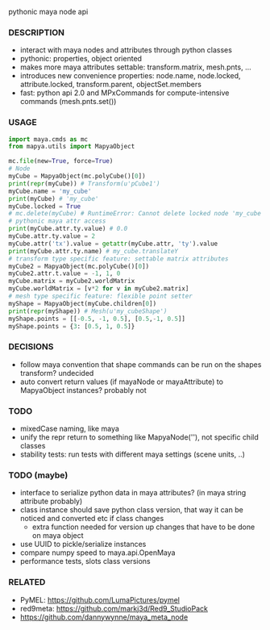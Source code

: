 pythonic maya node api

### DESCRIPTION
* interact with maya nodes and attributes through python classes
* pythonic: properties, object oriented
* makes more maya attributes settable: transform.matrix, mesh.pnts, ...
* introduces new convenience properties: node.name, node.locked, attribute.locked, transform.parent, objectSet.members
* fast: python api 2.0 and MPxCommands for compute-intensive commands (mesh.pnts.set())

### USAGE
```python
import maya.cmds as mc
from mapya.utils import MapyaObject

mc.file(new=True, force=True)
# Node
myCube = MapyaObject(mc.polyCube()[0])
print(repr(myCube)) # Transform(u'pCube1')
myCube.name = 'my_cube'
print(myCube) # 'my_cube'
myCube.locked = True
# mc.delete(myCube) # RuntimeError: Cannot delete locked node 'my_cube'. # 
# pythonic maya attr access 
print(myCube.attr.ty.value) # 0.0
myCube.attr.ty.value = 2
myCube.attr('tx').value = getattr(myCube.attr, 'ty').value
print(myCube.attr.ty.name) # my_cube.translateY
# transform type specific feature: settable matrix attributes
myCube2 = MapyaObject(mc.polyCube()[0])
myCube2.attr.t.value = -1, 1, 0
myCube.matrix = myCube2.worldMatrix
myCube.worldMatrix = [v*2 for v in myCube2.matrix]
# mesh type specific feature: flexible point setter
myShape = MapyaObject(myCube.children[0])
print(repr(myShape)) # Mesh(u'my_cubeShape')
myShape.points = [[-0.5, -1, 0.5], [0.5,-1, 0.5]]
myShape.points = {3: [0.5, 1, 0.5]}

```

### DECISIONS
* follow maya convention that shape commands can be run on the shapes transform? undecided
* auto convert return values (if mayaNode or mayaAttribute) to MapyaObject instances? probably not

### TODO
* mixedCase naming, like maya
* unify the repr return to something like MapyaNode(''), not specific child classes
* stability tests: run tests with different maya settings (scene units, ..) 

### TODO (maybe)
* interface to serialize python data in maya attributes? (in maya string attribute probably)
* class instance should save python class version, that way it can be noticed and converted etc if class changes
  * extra function needed for version up changes that have to be done on maya object
* use UUID to pickle/serialize instances
* compare numpy speed to maya.api.OpenMaya
* performance tests, slots class versions

### RELATED
* PyMEL: https://github.com/LumaPictures/pymel
* red9meta: https://github.com/markj3d/Red9_StudioPack
* https://github.com/dannywynne/maya_meta_node
